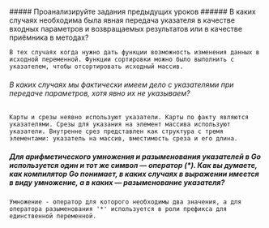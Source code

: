 <br />
##### Проанализируйте задания предыдущих уроков
###### В каких случаях необходима была явная передача указателя в качестве входных параметров и возвращаемых результатов или в качестве приёмника в методах?

``
В тех случаях когда нужно дать функции возможность изменения данных в исходной переменной. Функции сортировки можно было выполнить с указателем, чтобы отсортировать исходный массив.
``
###### В каких случаях мы фактически имеем дело с указателями при передаче параметров, хотя явно их не указываем?

``
Карты и срезы неявно используют указатели.
Карты по факту являются указателями.
Срезы для указания на элемент массива используют указатели. Внутренне срез представлен как структура с тремя элементами: указатель на массив, вместимость среза и его длина.
``
<br />

##### Для арифметического умножения и разыменования указателей в Go используется один и тот же символ — оператор (*). Как вы думаете, как компилятор Go понимает, в каких случаях в выражении имеется в виду умножение, а в каких — разыменование указателя?

``
Умножение - оператор для которого необходимы два значения, а для оператора разыменования '*' используется в роли префикса для единственной переменной.
``
<br />